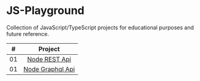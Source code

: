 # JS-Playground

Collection of JavaScript/TypeScript projects for educational purposes and future reference.

|  #  |                                         Project                                          |
| :-: | :--------------------------------------------------------------------------------------: |
| 01  |    [Node REST Api](https://github.com/johanstech/JS-Playground/tree/master/Api-REST/)    |
| 01  | [Node Graphql Api](https://github.com/johanstech/JS-Playground/tree/master/Api-Graphql/) |
